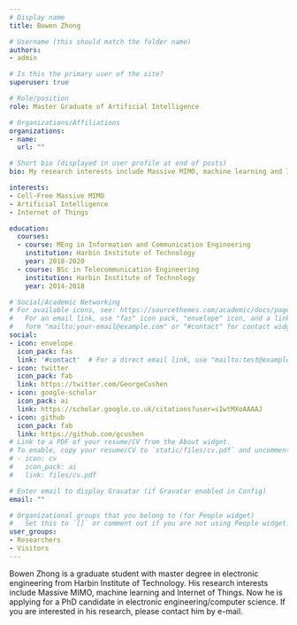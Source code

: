 ```yaml
---
# Display name
title: Bowen Zhong

# Username (this should match the folder name)
authors:
- admin

# Is this the primary user of the site?
superuser: true

# Role/position
role: Master Graduate of Artificial Intelligence

# Organizations/Affiliations
organizations:
- name: 
  url: ""

# Short bio (displayed in user profile at end of posts)
bio: My research interests include Massive MIMO, machine learning and Internet of Things.

interests:
- Cell-Free Massive MIMO
- Artificial Intelligence
- Internet of Things

education:
  courses:
  - course: MEng in Information and Communication Engineering
    institution: Harbin Institute of Technology
    year: 2018-2020
  - course: BSc in Telecommunication Engineering
    institution: Harbin Institute of Technology
    year: 2014-2018

# Social/Academic Networking
# For available icons, see: https://sourcethemes.com/academic/docs/page-builder/#icons
#   For an email link, use "fas" icon pack, "envelope" icon, and a link in the
#   form "mailto:your-email@example.com" or "#contact" for contact widget.
social:
- icon: envelope
  icon_pack: fas
  link: '#contact'  # For a direct email link, use "mailto:test@example.org".
- icon: twitter
  icon_pack: fab
  link: https://twitter.com/GeorgeCushen
- icon: google-scholar
  icon_pack: ai
  link: https://scholar.google.co.uk/citations?user=sIwtMXoAAAAJ
- icon: github
  icon_pack: fab
  link: https://github.com/gcushen
# Link to a PDF of your resume/CV from the About widget.
# To enable, copy your resume/CV to `static/files/cv.pdf` and uncomment the lines below.
# - icon: cv
#   icon_pack: ai
#   link: files/cv.pdf

# Enter email to display Gravatar (if Gravatar enabled in Config)
email: ""

# Organizational groups that you belong to (for People widget)
#   Set this to `[]` or comment out if you are not using People widget.
user_groups:
- Researchers
- Visitors
---
```


Bowen Zhong is a graduate student with master degree in electronic engineering from Harbin Institute of Technology. His research interests include Massive MIMO, machine learning and Internet of Things. Now he is applying for a PhD candidate in electronic engineering/computer science. If you are interested in his research, please contact him by e-mail. 


